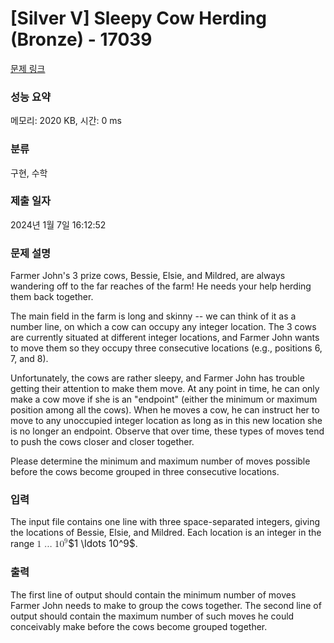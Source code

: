 # [Silver V] Sleepy Cow Herding (Bronze) - 17039 

[문제 링크](https://www.acmicpc.net/problem/17039) 

### 성능 요약

메모리: 2020 KB, 시간: 0 ms

### 분류

구현, 수학

### 제출 일자

2024년 1월 7일 16:12:52

### 문제 설명

<p>Farmer John's 3 prize cows, Bessie, Elsie, and Mildred, are always wandering off to the far reaches of the farm! He needs your help herding them back together.</p>

<p>The main field in the farm is long and skinny -- we can think of it as a number line, on which a cow can occupy any integer location. The 3 cows are currently situated at different integer locations, and Farmer John wants to move them so they occupy three consecutive locations (e.g., positions 6, 7, and 8).</p>

<p>Unfortunately, the cows are rather sleepy, and Farmer John has trouble getting their attention to make them move. At any point in time, he can only make a cow move if she is an "endpoint" (either the minimum or maximum position among all the cows). When he moves a cow, he can instruct her to move to any unoccupied integer location as long as in this new location she is no longer an endpoint. Observe that over time, these types of moves tend to push the cows closer and closer together.</p>

<p>Please determine the minimum and maximum number of moves possible before the cows become grouped in three consecutive locations.</p>

### 입력 

 <p>The input file contains one line with three space-separated integers, giving the locations of Bessie, Elsie, and Mildred. Each location is an integer in the range <mjx-container class="MathJax" jax="CHTML" style="font-size: 109%; position: relative;"><mjx-math class="MJX-TEX" aria-hidden="true"><mjx-mn class="mjx-n"><mjx-c class="mjx-c31"></mjx-c></mjx-mn><mjx-mo class="mjx-n" space="2"><mjx-c class="mjx-c2026"></mjx-c></mjx-mo><mjx-msup space="2"><mjx-mn class="mjx-n"><mjx-c class="mjx-c31"></mjx-c><mjx-c class="mjx-c30"></mjx-c></mjx-mn><mjx-script style="vertical-align: 0.393em;"><mjx-mn class="mjx-n" size="s"><mjx-c class="mjx-c39"></mjx-c></mjx-mn></mjx-script></mjx-msup></mjx-math><mjx-assistive-mml unselectable="on" display="inline"><math xmlns="http://www.w3.org/1998/Math/MathML"><mn>1</mn><mo>…</mo><msup><mn>10</mn><mn>9</mn></msup></math></mjx-assistive-mml><span aria-hidden="true" class="no-mathjax mjx-copytext">$1 \ldots 10^9$</span></mjx-container>.</p>

### 출력 

 <p>The first line of output should contain the minimum number of moves Farmer John needs to make to group the cows together. The second line of output should contain the maximum number of such moves he could conceivably make before the cows become grouped together.</p>

